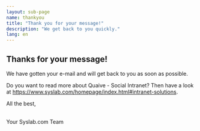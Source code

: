 ```yaml
---
layout: sub-page
name: thankyou
title: "Thank you for your message!"
description: "We get back to you quickly."
lang: en
---
```


<section id="about">
    <div class="container" itemscope itemtype="http://schema.org/Organization">

<h1>Thanks for your message!</h1>

<p>We have gotten your e-mail and will get back to you as soon as possible.</p>

<p>Do you want to read more about Quaive - Social Intranet? Then have a look at <a href="https://www.syslab.com/homepage/index.html#intranet-solutions">https://www.syslab.com/homepage/index.html#intranet-solutions</a>.
</p>

<p>
All the best,<br><br>

Your Syslab.com Team
</p>
</div>

</section>

